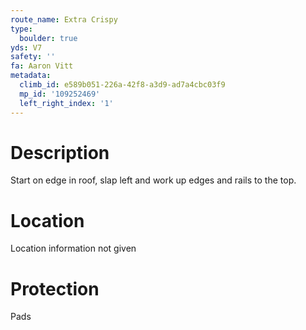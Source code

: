 ```yaml
---
route_name: Extra Crispy
type:
  boulder: true
yds: V7
safety: ''
fa: Aaron Vitt
metadata:
  climb_id: e589b051-226a-42f8-a3d9-ad7a4cbc03f9
  mp_id: '109252469'
  left_right_index: '1'
---
```

# Description
Start on edge in roof, slap left and work up edges and rails to the top.

# Location
Location information not given

# Protection
Pads
